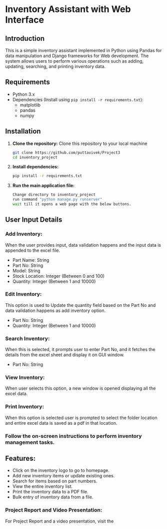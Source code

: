 # Inventory Assistant with Web Interface

## Introduction
This is a simple inventory assistant implemented in Python using Pandas for data manipulation and Django frameworks for Web development. The system allows users to perform various operations such as adding, updating, searching, and printing inventory data.

## Requirements
- Python 3.x
- Dependencies (Install using `pip install -r requirements.txt`):
  - matplotlib
  - pandas
  - numpy

## Installation
1. **Clone the repository:**
   Clone this repository to your local machine
   ```bash
   git clone https://github.com/puttavivek/Project3
   cd inventory_project
   ```

3. **Install dependencies:**
   ```bash
   pip install -r requirements.txt
   ```

4. **Run the main application file:**
   ```bash
   Change directory to inventory_project
   run command "python manage.py runserver"
   wait till it opens a web page with the below buttons.
   ```

## User Input Details

### Add Inventory: 
When the user provides input, data validation happens and the input data is appended to the excel file.
- Part Name: String
- Part No: String
- Model: String
- Stock Location: Integer (Between 0 and 100)
- Quantity: Integer (Between 1 and 10000)

### Edit Inventory: 
This option is used to Update the quantity field based on the Part No and data validation happens as add inventory option.
- Part No: String
- Quantity: Integer (Between 1 and 10000)

### Search Inventory:
When this is selected, it prompts user to enter Part No, and it fetches the details from the excel sheet and display it on GUI window.
- Part No: String

### View Inventory:
When user selects this option, a new window is opened displaying all the excel data.

### Print Inventory:
When this option is selected user is prompted to select the folder location and entire excel data is saved as a pdf in that location.


### Follow the on-screen instructions to perform inventory management tasks.

## Features:
- Click on the inventory logo to go to homepage.
- Add new inventory items or update existing ones.
- Search for items based on part numbers.
- View the entire inventory list.
- Print the inventory data to a PDF file.
- Bulk entry of inventory data from a file.

### Project Report and Video Presentation:
For Project Report and a video presentation, visit the   
